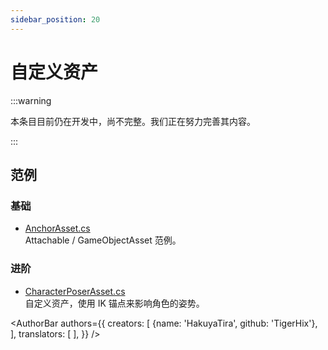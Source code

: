 ```yaml
---
sidebar_position: 20
---
```


# 自定义资产

:::warning

本条目目前仍在开发中，尚不完整。我们正在努力完善其内容。

:::

## 范例

### 基础

- [AnchorAsset.cs](https://gist.github.com/TigerHix/c549e984df0be34cfd6f8f50e741aab2)  
Attachable / GameObjectAsset 范例。

### 进阶

- [CharacterPoserAsset.cs](https://gist.github.com/TigerHix/8413f8e10e508f37bb946d8802ee4e0b)  
自定义资产，使用 IK 锚点来影响角色的姿势。

<AuthorBar authors={{
  creators: [
    {name: 'HakuyaTira', github: 'TigerHix'},
  ],
  translators: [
  ],
}} />